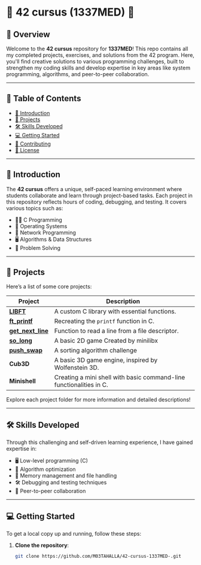 # 🌟 42 cursus (1337MED) 🌟



## 🚀 Overview

Welcome to the **42 cursus** repository for **1337MED**! This repo contains all my completed projects, exercises, and solutions from the 42 program. Here, you'll find creative solutions to various programming challenges, built to strengthen my coding skills and develop expertise in key areas like system programming, algorithms, and peer-to-peer collaboration.

---

## 📜 Table of Contents

- [📖 Introduction](#-introduction)
- [💼 Projects](#-projects)
- [🛠 Skills Developed](#-skills-developed)
- [💻 Getting Started](#-getting-started)
- [🤝 Contributing](#-contributing)
- [📄 License](#-license)

---

## 📖 Introduction

The **42 cursus** offers a unique, self-paced learning environment where students collaborate and learn through project-based tasks. Each project in this repository reflects hours of coding, debugging, and testing. It covers various topics such as:
- 🧑‍💻 C Programming
- 🔧 Operating Systems
- 🔗 Network Programming
- 🖥️ Algorithms & Data Structures
- 🧠 Problem Solving

---

## 💼 Projects

Here’s a list of some core projects:

| Project       | Description                                                                 |
| ------------- | --------------------------------------------------------------------------- |
| [**LIBFT**](https://github.com/M03TAHALLA/42-cursus-1337MED-/tree/main/LIBFT)     | A custom C library with essential functions.                                |
| [**ft_printf**](https://github.com/M03TAHALLA/42-cursus-1337MED-/tree/main/ft_printf) | Recreating the `printf` function in C.                                      |
| [**get_next_line**](https://github.com/M03TAHALLA/42-cursus-1337MED-/tree/main/get_next_line) | Function to read a line from a file descriptor.                         |
| [**so_long**](https://github.com/M03TAHALLA/42-cursus-1337MED-/tree/main/so_long) | A basic 2D game Created by minilibx                         |
| [**push_swap**](https://github.com/M03TAHALLA/42-cursus-1337MED-/tree/main/push_swap) | A sorting algorithm challenge                        |
| **Cub3D**     | A basic 3D game engine, inspired by Wolfenstein 3D.                        |
| **Minishell** | Creating a mini shell with basic command-line functionalities in C.         |

Explore each project folder for more information and detailed descriptions!

---

## 🛠 Skills Developed

Through this challenging and self-driven learning experience, I have gained expertise in:
- 🖥️ Low-level programming (C)
- 🔄 Algorithm optimization
- 📂 Memory management and file handling
- 🛠 Debugging and testing techniques
- 🤝 Peer-to-peer collaboration

---

## 💻 Getting Started

To get a local copy up and running, follow these steps:

1. **Clone the repository**:  
   ```bash
   git clone https://github.com/M03TAHALLA/42-cursus-1337MED-.git
